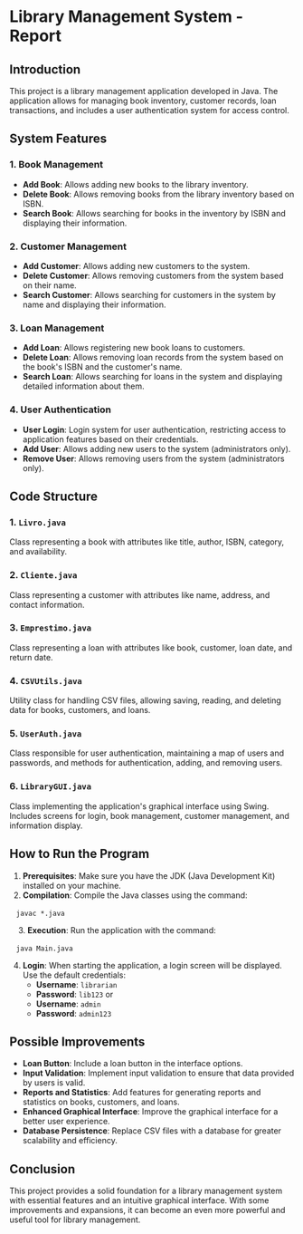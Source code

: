 # Library Management System - Report

## Introduction

This project is a library management application developed in Java. The application allows for managing book inventory, customer records, loan transactions, and includes a user authentication system for access control.

## System Features

### 1. Book Management
- **Add Book**: Allows adding new books to the library inventory.
- **Delete Book**: Allows removing books from the library inventory based on ISBN.
- **Search Book**: Allows searching for books in the inventory by ISBN and displaying their information.

### 2. Customer Management
- **Add Customer**: Allows adding new customers to the system.
- **Delete Customer**: Allows removing customers from the system based on their name.
- **Search Customer**: Allows searching for customers in the system by name and displaying their information.

### 3. Loan Management
- **Add Loan**: Allows registering new book loans to customers.
- **Delete Loan**: Allows removing loan records from the system based on the book's ISBN and the customer's name.
- **Search Loan**: Allows searching for loans in the system and displaying detailed information about them.

### 4. User Authentication
- **User Login**: Login system for user authentication, restricting access to application features based on their credentials.
- **Add User**: Allows adding new users to the system (administrators only).
- **Remove User**: Allows removing users from the system (administrators only).

## Code Structure

### 1. `Livro.java`
Class representing a book with attributes like title, author, ISBN, category, and availability.

### 2. `Cliente.java`
Class representing a customer with attributes like name, address, and contact information.

### 3. `Emprestimo.java`
Class representing a loan with attributes like book, customer, loan date, and return date.

### 4. `CSVUtils.java`
Utility class for handling CSV files, allowing saving, reading, and deleting data for books, customers, and loans.

### 5. `UserAuth.java`
Class responsible for user authentication, maintaining a map of users and passwords, and methods for authentication, adding, and removing users.

### 6. `LibraryGUI.java`
Class implementing the application's graphical interface using Swing. Includes screens for login, book management, customer management, and information display.

## How to Run the Program

1. **Prerequisites**: Make sure you have the JDK (Java Development Kit) installed on your machine.
2. **Compilation**: Compile the Java classes using the command:
   
   `javac *.java`
   
   
3. **Execution**: Run the application with the command:
   
   `java Main.java`

   
4. **Login**: When starting the application, a login screen will be displayed. Use the default credentials:
   - **Username**: `librarian`
   - **Password**: `lib123`
   or
   - **Username**: `admin`
   - **Password**: `admin123`

## Possible Improvements
- **Loan Button**: Include a loan button in the interface options.
- **Input Validation**: Implement input validation to ensure that data provided by users is valid.
- **Reports and Statistics**: Add features for generating reports and statistics on books, customers, and loans.
- **Enhanced Graphical Interface**: Improve the graphical interface for a better user experience.
- **Database Persistence**: Replace CSV files with a database for greater scalability and efficiency.

## Conclusion

This project provides a solid foundation for a library management system with essential features and an intuitive graphical interface. With some improvements and expansions, it can become an even more powerful and useful tool for library management.
